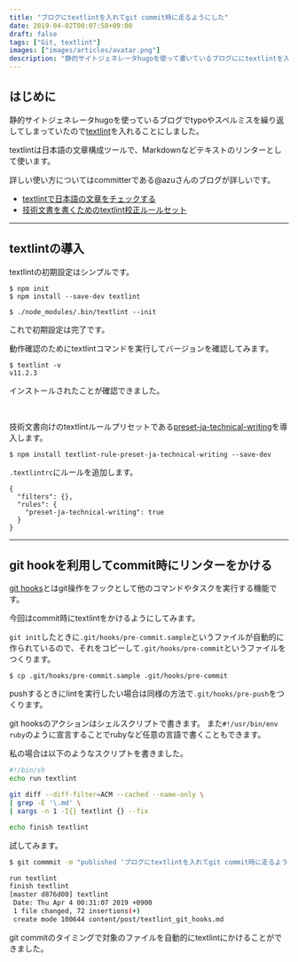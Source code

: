 ```yaml
---
title: "ブログにtextlintを入れてgit commit時に走るようにした"
date: 2019-04-02T00:07:58+09:00
draft: false
tags: ["Git, textlint"]
images: ["images/articles/avatar.png"]
description: "静的サイトジェネレータhugoを使って書いているブログににtextlintを入れました。git hookを使うことで、git commitやgit push時に自動でリンターをかけて文章のチェックを行うことができます。"
---
```

## はじめに

静的サイトジェネレータhugoを使っているブログでtypoやスペルミスを繰り返してしまっていたので[textlint](https://github.com/textlint/textlint)を入れることにしました。

textlintは日本語の文章構成ツールで、Markdownなどテキストのリンターとして使います。

詳しい使い方についてはcommitterである@azuさんのブログが詳しいです。

- [textlintで日本語の文章をチェックする](https://efcl.info/2015/09/10/introduce-textlint/)
- [技術文書を書くためのtextlint校正ルールセット](https://efcl.info/2016/07/13/textlint-rule-preset-ja-technical-writing/)

***

## textlintの導入

textlintの初期設定はシンプルです。

```
$ npm init
$ npm install --save-dev textlint

$ ./node_modules/.bin/textlint --init
```

これで初期設定は完了です。

動作確認のためにtextlintコマンドを実行してバージョンを確認してみます。

```
$ textlint -v
v11.2.3
```

インストールされたことが確認できました。

<br>

技術文書向けのtextlintルールプリセットである[preset-ja-technical-writing](https://github.com/textlint-ja/textlint-rule-preset-ja-technical-writing)を導入します。

```shell
$ npm install textlint-rule-preset-ja-technical-writing --save-dev
```

`.textlintrc`にルールを追加します。

```shell
{
  "filters": {},
  "rules": {
    "preset-ja-technical-writing": true
  }
}
```

***

## git hookを利用してcommit時にリンターをかける
[git hooks](https://git-scm.com/book/ja/v1/Git-%E3%81%AE%E3%82%AB%E3%82%B9%E3%82%BF%E3%83%9E%E3%82%A4%E3%82%BA-Git-%E3%83%95%E3%83%83%E3%82%AF)とはgit操作をフックとして他のコマンドやタスクを実行する機能です。

今回はcommit時にtextlintをかけるようにしてみます。

`git init`したときに`.git/hooks/pre-commit.sample`というファイルが自動的に作られているので、それをコピーして`.git/hooks/pre-commit`というファイルをつくります。

```
$ cp .git/hooks/pre-commit.sample .git/hooks/pre-commit
```

pushするときにlintを実行したい場合は同様の方法で`.git/hooks/pre-push`をつくります。

git hooksのアクションはシェルスクリプトで書きます。
また`#!/usr/bin/env ruby`のように宣言することでrubyなど任意の言語で書くこともできます。

私の場合は以下のようなスクリプトを書きました。

```sh
#!/bin/sh
echo run textlint

git diff --diff-filter=ACM --cached --name-only \
| grep -E '\.md' \
| xargs -n 1 -I{} textlint {} --fix

echo finish textlint
```

試してみます。

```sh
$ git commmit -m "published 'ブログにtextlintを入れてgit commit時に走るようにした'"

run textlint
finish textlint
[master d876d00] textlint
 Date: Thu Apr 4 00:31:07 2019 +0900
 1 file changed, 72 insertions(+)
 create mode 100644 content/post/textlint_git_hooks.md
```

git commitのタイミングで対象のファイルを自動的にtextlintにかけることができました。
